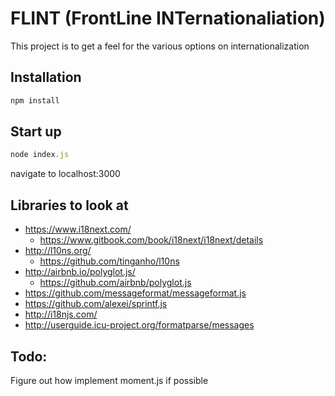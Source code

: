 # FLINT (FrontLine INTernationaliation)

This project is to get a feel for the various options on internationalization

## Installation

```javascript
npm install
```

## Start up

```javascript
node index.js
```

navigate to localhost:3000

## Libraries to look at

* https://www.i18next.com/
    * https://www.gitbook.com/book/i18next/i18next/details
* http://l10ns.org/
    * https://github.com/tinganho/l10ns
* http://airbnb.io/polyglot.js/
    * https://github.com/airbnb/polyglot.js
* https://github.com/messageformat/messageformat.js
* https://github.com/alexei/sprintf.js
* http://i18njs.com/
* http://userguide.icu-project.org/formatparse/messages

## Todo:

Figure out how implement moment.js if possible
